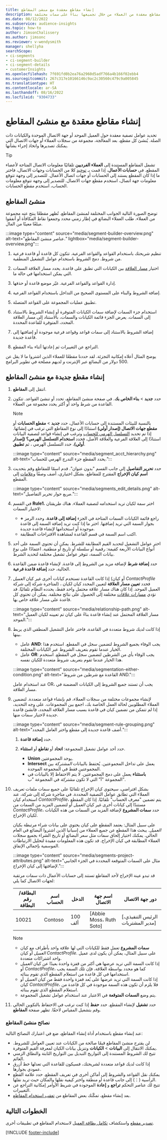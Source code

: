 ```yaml
---
title: إنشاء مقاطع معقدة مع منشئ المقاطع
description: استخدم أداة إنشاء المقاطع لإنشاء مقاطع معقدة من العملاء من خلال تجميعها بناءً على سمات مختلفة.
ms.date: 08/12/2022
ms.subservice: audience-insights
ms.topic: how-to
author: JimsonChalissery
ms.author: jimsonc
ms.reviewer: v-wendysmith
manager: shellyha
searchScope:
- ci-segments
- ci-segment-builder
- ci-segment-details
- customerInsights
ms.openlocfilehash: 7f691fd0b2ea76a2960d5adf766a4b166f02ebb4
ms.sourcegitcommit: 267c317e10166146c9ac2c30560c479c9a005845
ms.translationtype: HT
ms.contentlocale: ar-SA
ms.lasthandoff: 08/16/2022
ms.locfileid: "9304733"
---
```

# <a name="create-complex-segments-with-segment-builder"></a>إنشاء مقاطع معقدة مع منشئ المقاطع

تحديد عوامل تصفية معقدة حول العميل الموحد أو جهة الاتصال الموحدة والكيانات ذات الصلة. يُنشئ كل مقطع، بعد المعالجة، مجموعة من سجلات العملاء أو جهات الاتصال التي يمكنك تصديرها واتخاذ إجراء بشأنها.

> [!TIP]
> تشمل المقاطع المستندة إلى **العملاء الفرديين** تلقائيًا معلومات الاتصال المتاحة لأعضاء المقطع. في **حسابات الأعمال**، إذا قمت بـ [توحيد](data-unification.md) كلا من الحسابات وجهات الاتصال، فاختر ما إذا كان المقطع يستند إلى الحسابات أو جهات اتصال الأعمال. للتصدير إلى وجهة تتوقع معلومات جهة اتصال، استخدم مقطع جهات الاتصال. للتصدير إلى وجهة تتوقع معلومات الحساب، استخدم مقطع الحسابات.

## <a name="segment-builder"></a>منشئ المقاطع

توضح الصورة التالية الجوانب المختلفة لمنشئ المقاطع. تُظهر مقطعًا ينتج عنه مجموعة من العملاء. طلب العملاء البضائع في إطار زمني محدد وجمعوا نقاط المكافأة أو أنفقوا مبلغًا معينًا من المال.

:::image type="content" source="media/segment-builder-overview.png" alt-text="عناصر منشئ المقاطع." lightbox="media/segment-builder-overview.png":::

1. تنظيم شريحتك باستخدام القواعد والقواعد الفرعية. تتكون كل قاعدة أو قاعدة فرعية من شروط. دمج الشروط باستخدام عوامل التشغيل المنطقية.

1. اختيار [مسار العلاقة](relationships.md) بين الكيانات التي تطبق على قاعدة. يحدد مسار العلاقة السمات التي يمكن استخدامها في حالة ما.

1. إدارة القواعد والقواعد الفرعية. غيّر موضع قاعدة أو حذفها.

1. إضافة الشروط والبناء على المستوى الصحيح من التداخل باستخدام القواعد الفرعية.

1. تطبيق عمليات المجموعة على القواعد المتصلة.

1. استخدام جزء السمات لإضافة سمات الكيانات المتوفرة أو إنشاء الشروط بالاستناد إلى السمات. يعرض الجزء قائمة الكيانات والسمات، بالاستناد إلى مسار العلاقة المحدد، المتوفرة للقاعدة المحددة.

1. إضافة الشروط بالاستناد إلى سمات قواعد وقواعد فرعية موجودة أو إضافتها إلى قاعدة جديدة.

1. التراجع عن التغييرات ثم إعادتها أثناء بناء المقطع.

يوضح المثال أعلاه إمكانية التجزئة. لقد حددنا مقطعًا للعملاء الذين اشتروا ما لا يقل عن 500 دولار من البضائع عبر الإنترنت *و* لديهم مصلحة في تطوير البرامج.

## <a name="create-a-new-segment-with-segment-builder"></a>إنشاء مقطع جديدة مع منشئ المقاطع

1. انتقل إلى **المقاطع**.

1. حدد **جديد** > **بناء الخاص بك**. في صفحة منشئ المقاطع، تحدد أو تنشئ القواعد. تتكون القاعدة من شرط واحد أو أكثر يحدد مجموعة من العملاء.

   > [!NOTE]
   > بالنسبة للبيئات المستندة إلى حسابات الأعمال، حدد **جديد** > **مقطع الحسابات** أو **مقطع جهات الاتصال (إصدار أولي)** استنادًا إلى نوع المقاطع التي ترغب في إنشائها. إذا تم تحديد [التسلسل الهرمي للحساب](relationships.md#set-up-account-hierarchies) وترغب في إنشاء قواعد لتصفية البيانات استنادًا إلى العلاقة الفرعية والعلاقة الأصل، فحدد **استخدام التسلسل الهرمي؟ (إصدار أولي)**، حدد التسلسل الهرمي ، ثم **تطبيق**.
   >
   > :::image type="content" source="media/segment_acct_hierarchy.png" alt-text="يحدد المقطع جزء التدرج الهرمي للحساب.":::

1. حدد **تحرير التفاصيل** إلى جانب القسم "بدون عنوان". قدم اسمًا للمقاطع وقم بتحديث **اسم كيان الإخراج** المقترح للمقاطع. بشكل اختياري، أضف وصفًا و[علامات](work-with-tags-columns.md#manage-tags) إلى المقطع.

   :::image type="content" source="media/segments_edit_details.png" alt-text="مربع حوار تحرير التفاصيل.":::

1. في القسم **Rule1**، اختر سمة لكيان تريد استخدامه لتصفية العملاء. هناك طريقتان لاختيار السمات:
   - راجع قائمة الكيانات السمات المتاحة في الجزء **إضافة إلى قاعدة**، وحدد الرمز **+** بجوار السمة التي تريد إضافتها. اختر ما إذا كنت تريد إضافة السمة إلى قاعدة موجودة أو استخدامها لإنشاء قاعدة جديدة.
   - اكتب اسم السمة في قسم القاعدة لمشاهدة الاقتراحات المطابقة.

1. اختر عوامل التشغيل لتحديد القيم المطابقة للشرط. يمكن أن تحتوي السمة على أحد أنواع البيانات الأربعة كقيمة: رقمية أو سلسلة أو تاريخ أو منطقية. اعتمادًا على نوع بيانات السمة، تتوفر عوامل تشغيل مختلفة لتحديد الشرط.

1. حدد **إضافة شرط** لإضافة مزيد من الشروط إلى قاعدة. لإنشاء قاعدة ضمن القاعدة الحالية، حدد **إضافة قاعدة فرعية**.

1. إذا كانت القاعدة تستخدم كيانات أخرى غير كيان *العميل* (أو كيان *ContactProfile* لمتاجرة شركة إلى شركة) ، فحدد **تعيين مسار العلاقة** لتعيين المحدد كيان لكيان العميل الموحد. إذا كان هناك مسار علاقة محتمل واحد فقط، يحدده النظام تلقائيًا. قد تؤدي [مسارات علاقات](relationships.md#relationship-paths) مختلفة إلى الحصول على نتائج مختلفة. يمكن أن تحتوي كل قاعدة على مسار علاقة خاص بها.

   :::image type="content" source="media/relationship-path.png" alt-text="مسار العلاقة المحتمل عند إنشاء قاعدة بناءً على كيان تم تعيينه لكيان العميل الموحد.":::

1. إذا كانت لديك شروط متعددة في القاعدة، فاختر عامل التشغيل المنطقي الذي يربط بينها.  
   - عامل **AND**: يجب الوفاء بجميع الشروط لتضمين سجل في المقطع. استخدم هذا الخيار عندما تقوم بتعريف الشروط عبر الكيانات المختلفة.
   - عامل **OR**: يجب الوفاء بأي من الشرطين لتضمين سجل في المقطع. استخدم هذا الخيار عندما تقوم بتعريف شروط متعددة للكيان نفسه.

   :::image type="content" source="media/segmentation-either-condition.png" alt-text="القاعدة مع شرطين من شروط AND.":::

   عند استخدام عامل OR، يجب أن تستند جميع الشروط إلى الكيانات المضمنة في مسار العلاقة.

1. لإنشاء مجموعات مختلفة من سجلات العملاء، قم بإنشاء قواعد متعددة. لتضمين العملاء المطلوبين لحالة العمل الخاصة بك، اجمع بين المجموعات. على وجه التحديد، إذا لم تتمكن من تضمين كيان في قاعدة بسبب مسار العلاقة المحدد، فأنشئ قاعدة جديدة لاختيار سمات منها.

      :::image type="content" source="media/segment-rule-grouping.png" alt-text="أضف قاعدة جديدة إلى مقطع واختر العامل المحدد.":::

   1. حدد **إضافة قاعدة**.
   1. حدد أحد عوامل تشغيل المجموعة: **اتحاد** أو **تقاطع**  أو **استثناء**.

      - **Union** يوحد المجموعتين.
      - **Intersect** يعمل على تداخل المجموعتين. يُحتفظ بالبيانات *المشتركة* بين المجموعتين فقط في المجموعة الموحدة.
      - **باستثناء** يعمل على دمج المجموعتين. لا يتم الاحتفاظ إلا بالبيانات في المجموعة "أ" التي لا تكون *مشتركة* في المجموعة "ب".

1. بشكل افتراضي، سيحتوي كيان الإخراج تلقائيًا على جميع سمات ملفات تعريف العملاء التي تطابق عوامل التصفية المحددة. في متاجرة شركة إلى شركة، عند استخدام كيان *ContactProfile*، يتم تضمين "معرف الحساب" تلقائيًا. إذا كان المقطع مستندًا إلى كيانات أخرى غير كيان *العميل* أو لتضمين المزيد من السمات من *ContactProfile*، حدد **سمات المشروع** لإضافة المزيد من السمات من هذه الكيانات لكيان الإخراج.
 
   على سبيل المثال: يعتمد المقطع على كيان يحتوي على بيانات شراء مرتبطة بكيان *العميل*. يبحث هذا المقطع عن جميع العملاء من إسبانيا الذين اشتروا البضائع في العام الحالي. يمكنك اختيار إلحاق سمات مثل سعر البضائع أو تاريخ الشراء بجميع سجلات العملاء المطابقة في كيان الإخراج. قد تكون هذه المعلومات مفيدة لتحليل الارتباطات الموسمية بإجمالي الإنفاق.

   :::image type="content" source="media/segments-project-attributes.png" alt-text="مثال على السمات المتوقعة المحددة في الجزء الجانبي لإضافتها إلى كيان الإخراج.":::
 
   قد تبدو عينة الإخراج لأحد المقاطع تستند إلى حسابات الأعمال ذات سمات مرتقبة لجهات الاتصال كما يلي:

   |البطاقة/رقم البطاقة  |اسم الحساب  |‏‫الدخل‬  |اسم جهة الاتصال  | دور جهة الاتصال|
   |---------|---------|---------|---------|---|
   |10021     | Contoso | 100 ألف | [Abbie Moss، Ruth Soto]  | [الرئيس التنفيذي، مدير المشتريات]

   > [!NOTE]
   > - **سمات المشروع** تعمل فقط للكيانات التي لها علاقة واحد بأطراف مع كيان *العميل* أو كيان *‎ContactProfile*. على سبيل المثال، يمكن أن يكون لدى عميل واحد اشتراكات متعددة.
   > - إذا كانت السمة التي تريد عرضها هي أكثر من قفزة واحدة بعيدًا عن كيان *العميل* أو *ContactProfile*، كما هو محدد بواسطة العلاقة، فإن تلك السمة يجب استخدامها في كل قاعدة من استعلام المقطع الذي تقوم ببنائه.
   > - إذا كانت السمة التي تريد عرضها على بُعد قفزة واحدة فقط من كيان *العميل* أو كيان *‎‎ContactProfile‎*، فلا يلزم أن تكون هذه السمة موجودة في كل قاعدة من استعلام المقطع الذي تقوم ببنائه.
   > - يتم وضع **السمات المتوقعة** في الاعتبار عند استخدام عوامل تشغيل المجموعة.

1. حدد **تشغيل** لإنشاء المقطع. حدد **حفظ** إذا كنت ترغب في الاحتفاظ بالتكوين الحالي وقم بتشغيل المقياس لاحقًا. تظهر صفحة **المقاطع**.

### <a name="segment-builder-tips"></a>نصائح منشئ المقاطع

عند إنشاء مقطع باستخدام أداة إنشاء المقاطع، ضع في اعتبارك النصائح التالية:

- لن يقترح منشئ المقاطع قيمًا صالحة من الكيانات عند تعيين العوامل للشروط. يمكنك الانتقال إلى **البيانات** > **الكيانات** وتنزيل بيانات الكيان لمعرفة القيم المتوفرة.
- تتيح لك الشروط المستندة إلى التواريخ التبديل بين التواريخ الثابتة والنطاق الزمني العائم.
- إذا كانت لديك قواعد متعددة لشريحتك، فسيكون للقاعدة التي تعدلها خط أزرق عمودي بجوارها.
- يمكنك نقل القواعد والشروط إلى أماكن أخرى في تعريف المقطع. حدد علامة القطع الرأسية (&vellip;) إلى جانب قاعدة أو منطقة واختر كيفية نقلها والمكان حيث تريد نقلها.
- تتيح لك عناصر التحكم **تراجع** و **إعادة** الموجودة في شريط الأوامر إمكانية التراجع عن التغييرات.
- بعد إنشاء مقطع، تمكّنك بعض المقاطع من [تعقب استخدام المقاطع](segments.md#track-usage-of-a-segment).

## <a name="next-steps"></a>الخطوات التالية

[تصدير مقطع](export-destinations.md) واستكشاف [تكامل بطاقة العميل](customer-card-add-in.md) لاستخدام المقاطع في تطبيقات أخرى.

[!INCLUDE [footer-include](includes/footer-banner.md)]
